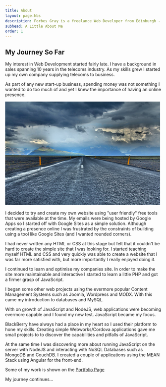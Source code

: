 ```yaml
---
title: About
layout: page.hbs
description: Forbes Gray is a freelance Web Developer from Edinburgh - This is a little about him
subhead: A Little About Me
order: 1
---
```


## My Journey So Far

My interest in Web Development started fairly late. I have a background in sales
spanning 10 years in the telecoms industry. As my
skills grew I started up my own company supplying telecoms to business.

As part of any new start-up business, spending money was not something I wanted to do too much
of and yet I knew the importance of having an online presence.

![My Journey So Far](/images/journey.jpg)

I decided to try and create my own website using "user friendly" free tools that were available
at the time. My emails were being hosted by Google Apps so I started off with Google Sites as a
simple solution. Although creating a presence online I was frustrated by the constraints
of building using a tool like Google Sites (and I wanted rounded corners).

I had never written any HTML or CSS at this stage but felt that it couldn't be
hard to create the simple site that I was looking for. I started teaching myself
HTML and CSS and very quickly was able to create a website that I was far more
satisfied with, but more importantly I really enjoyed doing it.

I continued to learn and optimise my companies site. In order to make the site more
maintainable and interactive I started to learn a little PHP and got a firmer grasp
of JavaScript.

I began some other web projects using the evermore popular Content Management
Systems such as Joomla, Wordpress and MODX. With this came my introduction to
databases and MySQL.

With on growth of JavaScript and NodeJS, web applications were becoming evermore
capable and I found my new test. JavaScript became my focus.

BlackBerry have always had a place in my heart so I used their platform to hone
my skills. Creating simple Webworks/Cordova applications gave me small projects
to to discover the capabilities and pitfalls of JavaScript.

At the same time I was discovering more about running JavaScript on the server
with NodeJS and interacting with NoSQL Databases such as MongoDB and CouchDB. I created
a couple of applications using the MEAN Stack using Angular for the front-end.

Some of my work is shown on the [Portfolio Page](/portfolio)

My journey continues...

